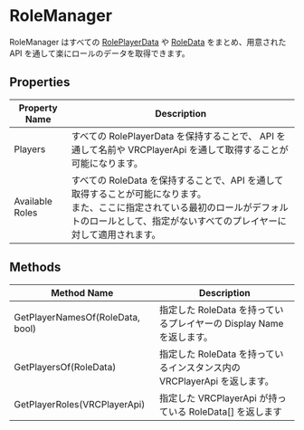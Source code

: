 # RoleManager

RoleManager はすべての [RolePlayerData](./RolePlayerData) や [RoleData](./RoleData) をまとめ、用意された API を通して楽にロールのデータを取得できます。

## Properties

| Property Name   | Description                                                                                                   |
|-----------------|---------------------------------------------------------------------------------------------------------------|
| Players         | すべての RolePlayerData を保持することで、 API を通して名前や VRCPlayerApi を通して取得することが可能になります。                                    |
| Available Roles | すべての RoleData を保持することで、API を通して取得することが可能になります。<br/>また、ここに指定されている最初のロールがデフォルトのロールとして、指定がないすべてのプレイヤーに対して適用されます。 |

## Methods

| Method Name                      | Description                                      |
|----------------------------------|--------------------------------------------------|
| GetPlayerNamesOf(RoleData, bool) | 指定した RoleData を持っているプレイヤーの Display Name を返します。   |
| GetPlayersOf(RoleData)           | 指定した RoleData を持っているインスタンス内の VRCPlayerApi を返します。 |
| GetPlayerRoles(VRCPlayerApi)     | 指定した VRCPlayerApi が持っている RoleData[] を返します        |